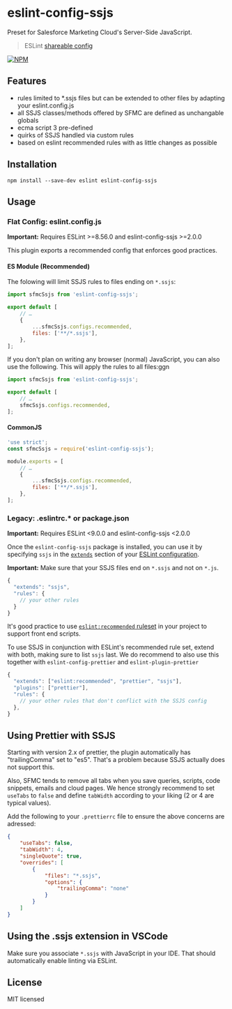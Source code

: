 # eslint-config-ssjs

Preset for Salesforce Marketing Cloud's Server-Side JavaScript.

> ESLint [shareable config](http://eslint.org/docs/developer-guide/shareable-configs.html)

[![NPM](https://nodei.co/npm/eslint-config-ssjs.png?downloads=true&downloadRank=true&stars=true)](https://nodei.co/npm/eslint-config-ssjs/)

## Features

-   rules limited to \*.ssjs files but can be extended to other files by adapting your eslint.config.js
-   all SSJS classes/methods offered by SFMC are defined as unchangable globals
-   ecma script 3 pre-defined
-   quirks of SSJS handled via custom rules
-   based on eslint recommended rules with as little changes as possible

## Installation

```batch
npm install --save-dev eslint eslint-config-ssjs
```

## Usage

### Flat Config: eslint.config.js

**Important:** Requires ESLint >=8.56.0 and eslint-config-ssjs >=2.0.0

This plugin exports a recommended config that enforces good practices.

#### ES Module (Recommended)

The folowing will limit SSJS rules to files ending on `*.ssjs`:

```js
import sfmcSsjs from 'eslint-config-ssjs';

export default [
	// …
	{
		...sfmcSsjs.configs.recommended,
		files: ['**/*.ssjs'],
	},
];
```

If you don't plan on writing any browser (normal) JavaScript, you can also use the following. This will apply the rules to all files:ggn

```js
import sfmcSsjs from 'eslint-config-ssjs';

export default [
	// …
	sfmcSsjs.configs.recommended,
];
```

#### CommonJS

```js
'use strict';
const sfmcSsjs = require('eslint-config-ssjs');

module.exports = [
	// …
	{
		...sfmcSsjs.configs.recommended,
		files: ['**/*.ssjs'],
	},
];
```

### Legacy: .eslintrc.\* or package.json

**Important:** Requires ESLint <9.0.0 and eslint-config-ssjs <2.0.0

Once the `eslint-config-ssjs` package is installed, you can use it by specifying `ssjs` in the [`extends`](http://eslint.org/docs/user-guide/configuring#extending-configuration-files) section of your [ESLint configuration](http://eslint.org/docs/user-guide/configuring).

**Important:** Make sure that your SSJS files end on `*.ssjs` and not on `*.js`.

```js
{
  "extends": "ssjs",
  "rules": {
    // your other rules
  }
}
```

It's good practice to use [`eslint:recommended` ruleset](http://eslint.org/docs/rules/) in your project to support front end scripts.

To use SSJS in conjunction with ESLint's recommended rule set, extend with both, making sure to list `ssjs` last. We do recommend to also use this together with `eslint-config-prettier` and `eslint-plugin-prettier`

```js
{
  "extends": ["eslint:recommended", "prettier", "ssjs"],
  "plugins": ["prettier"],
  "rules": {
    // your other rules that don't conflict with the SSJS config
  },
}
```

## Using Prettier with SSJS

Starting with version 2.x of prettier, the plugin automatically has "trailingComma" set to "es5". That's a problem because SSJS actually does not support this.

Also, SFMC tends to remove all tabs when you save queries, scripts, code snippets, emails and cloud pages. We hence strongly recommend to set `useTabs` to `false` and define `tabWidth` according to your liking (2 or 4 are typical values).

Add the following to your `.prettierrc` file to ensure the above concerns are adressed:

```json
{
	"useTabs": false,
	"tabWidth": 4,
	"singleQuote": true,
	"overrides": [
		{
			"files": "*.ssjs",
			"options": {
				"trailingComma": "none"
			}
		}
	]
}
```

## Using the .ssjs extension in VSCode

Make sure you associate `*.ssjs` with JavaScript in your IDE. That should automatically enable linting via ESLint.

## License

MIT licensed
